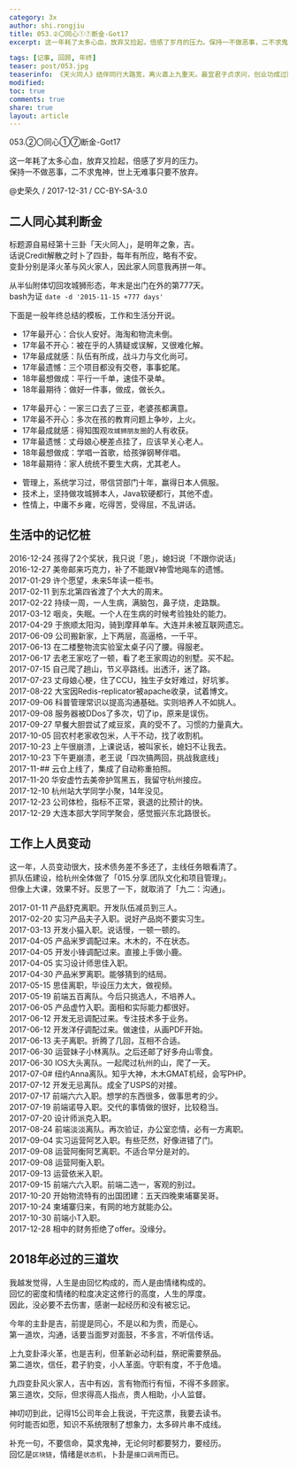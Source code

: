 ```yaml
---
category: 3x
author: shi.rongjiu
title: 053.②〇同心①⑦断金-Got17
excerpt: 这一年耗了太多心血，放弃又捡起，倍感了岁月的压力。保持一不做恶事，二不求鬼神，世上无难事只要不放弃。

tags: [记事, 回顾, 年终]
teaser: post/053.jpg
teaserinfo: 《天火同人》结伴同行大路宽，离火直上九重天。最宜君子贞求问，创业功成过险关。
modified: 
toc: true
comments: true
share: true
layout: article
---
```


053.②〇同心①⑦断金-Got17

这一年耗了太多心血，放弃又捡起，倍感了岁月的压力。  
保持一不做恶事，二不求鬼神，世上无难事只要不放弃。

@史荣久 / 2017-12-31 / CC-BY-SA-3.0


## 二人同心其利断金

标题源自易经第十三卦「天火同人」，是明年之象，吉。  
话说Credit解散之时卜了四卦，每年有所应，略有不安。  
变卦分别是泽火革与风火家人，因此家人同意我再拼一年。

从半仙附体切回攻城狮形态，年末是出门在外的第777天。  
bash为证 `date -d '2015-11-15 +777 days'`

下面是一般年终总结的模板，工作和生活分开说。  

 * 17年最开心：合伙人安好。海淘和物流未倒。
 * 17年最不开心：被在乎的人猜疑或误解，又很难化解。
 * 17年最成就感：队伍有所成，战斗力与文化尚可。
 * 17年最遗憾：三个项目都没有交卷，事事蛇尾。
 * 18年最想做成：平行一千单，速佳不录单。
 * 18年最期待：做好一件事，做成，做长久。

 - 17年最开心：一家三口去了三亚，老婆孩都满意。
 - 17年最不开心：多次在孩的教育问题上争吵，上火。
 - 17年最成就感：得知围观`攻城狮朋友圈`的人有收获。
 - 17年最遗憾：丈母娘心梗差点挂了，应该早关心老人。
 - 18年最想做成：学唱一首歌，给孩弹钢琴伴唱。
 - 18年最期待：家人统统不要生大病，尤其老人。

 * 管理上，系统学习过，带信贷部门十年，赢得日本人佩服。
 * 技术上，坚持做攻城狮本人，Java软硬都行，其他不虚。
 * 性情上，中庸不乡雍，吃得苦，受得屈，不乱讲话。

## 生活中的记忆桩

2016-12-24 孩得了2个奖状，我只说「恩」，媳妇说「不跟你说话」  
2016-12-27 美帝邮来巧克力，补了不能跟V神雪地飚车的遗憾。  
2017-01-29 许个愿望，未来5年读一柜书。  
2017-02-11 到东北第四省渡了个大大的周末。  
2017-02-22 持续一周，一人生病，满脑包，鼻子烧，走路飘。  
2017-03-12 咽炎，失眠。一个人在生病的时候考验独处的能力。  
2017-04-29 于旅顺太阳沟，骑到摩拜单车。大连并未被互联网遗忘。  
2017-06-09 公司搬新家，上下两层，高逼格，一千平。  
2017-06-13 在二楼整物流实验室太桌子闪了腰。得服老。  
2017-06-17 去老王家吃了一顿，看了老王家周边的别墅。买不起。  
2017-07-15 自己爬了趟山，节义亭路线。出透汗，迷了路。  
2017-07-23 丈母娘心梗，住了CCU，独生子女好难过，好坑爹。  
2017-08-22 大宝因Redis-replicator被apache收录，试着博文。  
2017-09-06 科普管理常识以提高沟通基础。实则培养人不如挑人。  
2017-09-08 服务器被DDos了多次，切了ip，原来是误伤。  
2017-09-27 早餐大胆尝试了咸豆浆，真的受不了。习惯的力量真大。  
2017-10-05 回农村老家收包米，人干不动，找了收割机。  
2017-10-23 上午很崩溃，上课说话，被叫家长，媳妇不让我去。  
2017-10-23 下午更崩溃，老王说「四次搞两回，挑战我底线」  
2017-11-## 云仓上线了，集成了自动称重拍照。  
2017-11-20 华安虚竹去美帝护驾黑五，我留守杭州接应。  
2017-12-10 杭州站大学同学小聚，14年没见。  
2017-12-23 公司体检，指标不正常，衰退的比预计的快。  
2017-12-29 大连本部大学同学聚会，感觉振兴东北路很长。  

## 工作上人员变动

这一年，人员变动很大，技术债务差不多还了，主线任务眼看清了。  
抓队伍建设，给杭州全体做了「015.分享.团队文化和项目管理」。  
但像上大课，效果不好。反思了一下，就取消了「九二：沟通」。

2017-01-11 产品舒克离职。开发队伍减员到三人。  
2017-02-20 实习产品夫子入职。说好产品岗不要实习生。  
2017-03-13 开发小猫入职。说话慢，一顿一顿的。  
2017-04-05 产品米罗调配过来。木木的，不在状态。  
2017-04-05 开发小锋调配过来。直接上手做小鹿。  
2017-04-05 实习设计师思佳入职。  
2017-04-30 产品米罗离职。能够猜到的结局。  
2017-05-15 思佳离职，毕设压力太大，做视频。  
2017-05-19 前端五百离队。今后只挑选人，不培养人。  
2017-06-05 产品虚竹入职。面相和实际能力都很好。  
2017-06-12 开发无忌调配过来。专注技术多于业务。  
2017-06-12 开发洋仔调配过来。做速佳，从画PDF开始。  
2017-06-13 夫子离职。折腾了几回，互相不合适。  
2017-06-30 运营妹子小林离队。之后还邮了好多舟山零食。  
2017-06-30 IOS大头离队。一起爬过杭州的山，爬了一天。  
2017-07-0# 纽约Anna离队。知乎大神，木木GMAT机经，会写PHP。  
2017-07-12 开发无忌离队。成全了USPS的对接。  
2017-07-17 前端六六入职。想学的东西很多，做事思考的少。  
2017-07-19 前端诺导入职。交代的事情做的很好，比较稳当。  
2017-07-20 设计师派克入职。  
2017-08-24 前端淡淡离队。再次验证，办公室恋情，必有一方离职。  
2017-09-04 实习运营阿艺入职。有些茫然，好像进错了门。  
2017-09-08 运营阿衡阿艺离职。不适合早分是对的。  
2017-09-08 运营阿衡入职。  
2017-09-13 运营依米入职。  
2017-09-15 前端六六入职。前端二选一，客观的别过。  
2017-10-20 开始物流特有的出国团建：五天四晚柬埔寨吴哥。  
2017-10-24 柬埔寨归来，有网的地方就能办公。  
2017-10-30 前端小T入职。  
2017-12-28 相中的财务拒绝了offer。没缘分。  

## 2018年必过的三道坎

我越发觉得，人生是由回忆构成的，而人是由情绪构成的。  
回忆的密度和情绪的粒度决定这修行的高度，人生的厚度。  
因此，没必要不去伤害，感谢一起经历和没有被忘记。

今年的主卦是吉，前提是同心，不是以和为贵，而是心。  
第一道坎，沟通，话要当面罗对面鼓，不多言，不听信传话。

上九变卦泽火革，也是吉利，但革新必动利益，祭祀需要祭品。  
第二道坎，信任，君子豹变，小人革面。守职有度，不于危墙。

九四变卦风火家人，吉中有凶，言有物而行有恒，不得不多顾家。  
第三道坎，交际，但求得高人指点，贵人相助，小人监督。

神叨叨到此，记得15公司年会上我说，干完这票，我要去读书。  
何时能否如愿，知识不系统限制了想象力，太多碎片串不成线。

补充一句，不要信命，莫求鬼神，无论何时都要努力，要经历。  
回忆是`区块链`，情绪是`状态机`，卜卦是`接口调用`而已。
